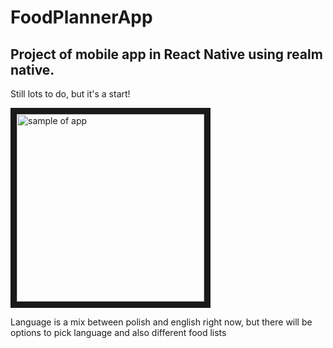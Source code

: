 # FoodPlannerApp
## Project of mobile app in React Native using realm native.

 Still lots to do, but it's a start!
 
<img src="https://github.com/dagmarawieczorek/FoodPlannerApp/blob/master/video-1537643257.gif?raw=true" 
alt="sample of app" width="300" height="auto" border="10" />


Language is a mix between polish and english right now, but there will be options to pick language and also different food lists



